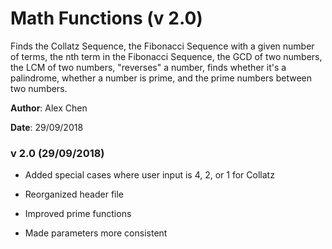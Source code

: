 # Math Functions (v 2.0)
Finds the Collatz Sequence, the Fibonacci Sequence with a given number of terms, the nth term in the Fibonacci Sequence, the GCD of two numbers, the LCM of two numbers, "reverses" a number, finds whether it's a palindrome, whether a number is prime, and the prime numbers between two numbers.

__Author__: Alex Chen

__Date__: 29/09/2018

### v 2.0 (29/09/2018)

* Added special cases where user input is 4, 2, or 1 for Collatz

* Reorganized header file

* Improved prime functions

* Made parameters more consistent
